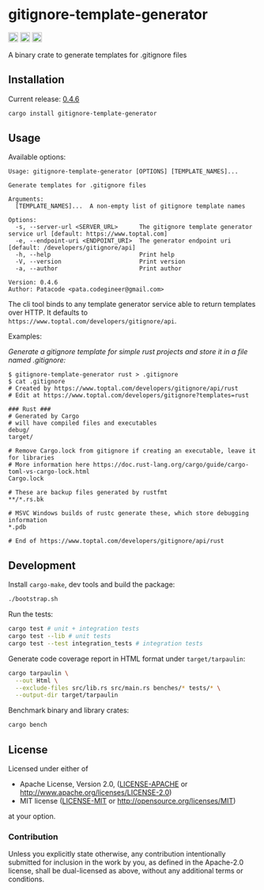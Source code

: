 # gitignore-template-generator

[<img alt="github" src="https://img.shields.io/badge/github-black?style=for-the-badge&labelColor=555555&logo=github" height="20">](https://github.com/Patacode/gitignore-template-generator)
[<img alt="crates.io" src="https://img.shields.io/crates/v/gitignore-template-generator?logoColor=E3A835&style=for-the-badge&color=9c7325&logo=rust" height="20">](https://crates.io/crates/gitignore-template-generator)
[<img alt="crates.io" src="https://img.shields.io/crates/d/gitignore-template-generator?logoColor=E3A835&style=for-the-badge&color=152673" height="20">](https://crates.io/crates/gitignore-template-generator)

A binary crate to generate templates for .gitignore files

## Installation

Current release: [0.4.6](CHANGELOG.md#0.4.6)

```bash
cargo install gitignore-template-generator
```

## Usage

Available options:

```
Usage: gitignore-template-generator [OPTIONS] [TEMPLATE_NAMES]...

Generate templates for .gitignore files

Arguments:
  [TEMPLATE_NAMES]...  A non-empty list of gitignore template names

Options:
  -s, --server-url <SERVER_URL>      The gitignore template generator service url [default: https://www.toptal.com]
  -e, --endpoint-uri <ENDPOINT_URI>  The generator endpoint uri [default: /developers/gitignore/api]
  -h, --help                         Print help
  -V, --version                      Print version
  -a, --author                       Print author

Version: 0.4.6
Author: Patacode <pata.codegineer@gmail.com>
```

The cli tool binds to any template generator service able to return templates
over HTTP. It defaults to `https://www.toptal.com/developers/gitignore/api`.

Examples:

*Generate a gitignore template for simple rust projects and store it in a file
named .gitignore:*

```
$ gitignore-template-generator rust > .gitignore
$ cat .gitignore
# Created by https://www.toptal.com/developers/gitignore/api/rust
# Edit at https://www.toptal.com/developers/gitignore?templates=rust

### Rust ###
# Generated by Cargo
# will have compiled files and executables
debug/
target/

# Remove Cargo.lock from gitignore if creating an executable, leave it for libraries
# More information here https://doc.rust-lang.org/cargo/guide/cargo-toml-vs-cargo-lock.html
Cargo.lock

# These are backup files generated by rustfmt
**/*.rs.bk

# MSVC Windows builds of rustc generate these, which store debugging information
*.pdb

# End of https://www.toptal.com/developers/gitignore/api/rust
```

## Development

Install `cargo-make`, dev tools and build the package:

```bash
./bootstrap.sh
```

Run the tests:

```bash
cargo test # unit + integration tests
cargo test --lib # unit tests
cargo test --test integration_tests # integration tests
```

Generate code coverage report in HTML format under `target/tarpaulin`:

```bash
cargo tarpaulin \
  --out Html \
  --exclude-files src/lib.rs src/main.rs benches/* tests/* \
  --output-dir target/tarpaulin
```

Benchmark binary and library crates:

```bash
cargo bench
```

## License

Licensed under either of

* Apache License, Version 2.0, ([LICENSE-APACHE](LICENSE-APACHE) or <http://www.apache.org/licenses/LICENSE-2.0>)
* MIT license ([LICENSE-MIT](LICENSE-MIT) or <http://opensource.org/licenses/MIT>)

at your option.

### Contribution

Unless you explicitly state otherwise, any contribution intentionally
submitted for inclusion in the work by you, as defined in the Apache-2.0
license, shall be dual-licensed as above, without any additional terms or
conditions.
